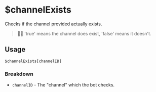 # $channelExists
Checks if the channel provided actually exists.
> 🧙‍♂️ 'true' means the channel does exist, 'false' means it doesn't.

## Usage
```
$channelExists[channelID]
```

### Breakdown
- `channelID` - The "channel" which the bot checks.
